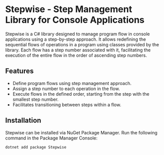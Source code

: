 # Stepwise - Step Management Library for Console Applications

Stepwise is a C# library designed to manage program flow in console applications using a step-by-step approach. It allows redefining the sequential flows of operations in a program using classes provided by the library. Each flow has a step number associated with it, facilitating the execution of the entire flow in the order of ascending step numbers.

## Features

- Define program flows using step management approach.
- Assign a step number to each operation in the flow.
- Execute flows in the defined order, starting from the step with the smallest step number.
- Facilitates transitioning between steps within a flow.

## Installation

Stepwise can be installed via NuGet Package Manager. Run the following command in the Package Manager Console:

```bash
dotnet add package Stepwise

